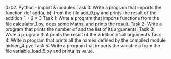 0x02. Python - import & modules
Task 0: Write a program that imports the function def add(a, b): from the file add_0.py and prints the result of the addition 1 + 2 = 3
Task 1: Write a program that imports functions from the file calculator_1.py, does some Maths, and prints the result.
Task 2: Write a program that prints the number of and the list of its arguments.
Task 3: Write a program that prints the result of the addition of all arguments
Task 4: Write a program that prints all the names defined by the compiled module hidden_4.pyc
Task 5: Write a program that imports the variable a from the file variable_load_5.py and prints its value.


